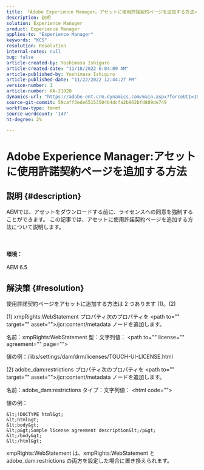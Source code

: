 ```yaml
---
title: 「Adobe Experience Manager。アセットに使用許諾契約ページを追加する方法»
description: 説明
solution: Experience Manager
product: Experience Manager
applies-to: "Experience Manager"
keywords: "KCS"
resolution: Resolution
internal-notes: null
bug: false
article-created-by: Yoshimasa Ishiguro
article-created-date: "11/18/2022 6:04:09 AM"
article-published-by: Yoshimasa Ishiguro
article-published-date: "11/22/2022 12:44:27 PM"
version-number: 1
article-number: KA-21020
dynamics-url: "https://adobe-ent.crm.dynamics.com/main.aspx?forceUCI=1&pagetype=entityrecord&etn=knowledgearticle&id=fd1aefcc-0667-ed11-9561-6045bd006239"
source-git-commit: 59caff3ede65153504b4dcfa2b962bfd809de749
workflow-type: tm+mt
source-wordcount: '147'
ht-degree: 2%

---
```


# Adobe Experience Manager:アセットに使用許諾契約ページを追加する方法

## 説明 {#description}

AEMでは、アセットをダウンロードする前に、ライセンスへの同意を強制することができます。 この記事では、アセットに使用許諾契約ページを追加する方法について説明します。<br><br> <br><br><b>環境：</b><br><br>AEM 6.5

## 解決策 {#resolution}


使用許諾契約ページをアセットに追加する方法は 2 つあります (1)。(2)

(1) xmpRights:WebStatement プロパティ次のプロパティを &lt;path to=&quot;&quot; target=&quot;&quot; asset=&quot;&quot;>/jcr:content/metadata ノードを追加します。

名前：xmpRights:WebStatement 型：文字列値： &lt;path to=&quot;&quot; license=&quot;&quot; agreement=&quot;&quot; page=&quot;&quot;>

値の例：/libs/settings/dam/drm/licenses/TOUCH-UI-LICENSE.html

(2) adobe_dam:restrictions プロパティ次のプロパティを &lt;path to=&quot;&quot; target=&quot;&quot; asset=&quot;&quot;>/jcr:content/metadata ノードを追加します。

名前：adobe_dam:restrictions タイプ：文字列値： &lt;html code=&quot;&quot;>

値の例：






```
&lt;!DOCTYPE html&gt;
&lt;html&gt;
&lt;body&gt;
&lt;p&gt;Sample license agreement description&lt;/p&gt;
&lt;/body&gt;
&lt;/html&gt;
```




xmpRights:WebStatement は、xmpRights:WebStatement と adobe_dam:restrictions の両方を設定した場合に置き換えられます。
